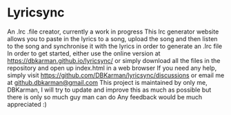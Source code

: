 # Lyricsync
An .lrc .file creator, currently a work in progress
This lrc generator website allows you to paste in the lyrics to a song, upload the song and then listen to the song and synchronise it with the lyrics in order to generate an .lrc file
In order to get started, either use the online version at https://dbkarman.github.io/lyricsync/ or simply download all the files in the repository and open up index.html in a web browser
If you need any help, simply visit https://github.com/DBKarman/lyricsync/discussions or email me at github.dbkarman@gmail.com
This project is maintained by only me, DBKarman, I will try to update and improve this as much as possible but there is only so much guy man can do
Any feedback would be much appreciated :)
